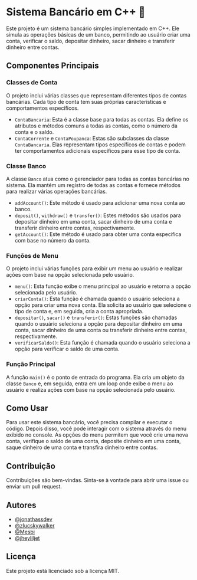 # Sistema Bancário em C++ 🏦

Este projeto é um sistema bancário simples implementado em C++. Ele simula as operações básicas de um banco, permitindo ao usuário criar uma conta, verificar o saldo, depositar dinheiro, sacar dinheiro e transferir dinheiro entre contas.

## Componentes Principais

### Classes de Conta

O projeto inclui várias classes que representam diferentes tipos de contas bancárias. Cada tipo de conta tem suas próprias características e comportamentos específicos.

- `ContaBancaria`: Esta é a classe base para todas as contas. Ela define os atributos e métodos comuns a todas as contas, como o número da conta e o saldo.
- `ContaCorrente` e `ContaPoupanca`: Estas são subclasses da classe `ContaBancaria`. Elas representam tipos específicos de contas e podem ter comportamentos adicionais específicos para esse tipo de conta.

### Classe Banco

A classe `Banco` atua como o gerenciador para todas as contas bancárias no sistema. Ela mantém um registro de todas as contas e fornece métodos para realizar várias operações bancárias.

- `addAccount()`: Este método é usado para adicionar uma nova conta ao banco.
- `deposit()`, `withdraw()` e `transfer()`: Estes métodos são usados para depositar dinheiro em uma conta, sacar dinheiro de uma conta e transferir dinheiro entre contas, respectivamente.
- `getAccount()`: Este método é usado para obter uma conta específica com base no número da conta.

### Funções de Menu

O projeto inclui várias funções para exibir um menu ao usuário e realizar ações com base na opção selecionada pelo usuário.

- `menu()`: Esta função exibe o menu principal ao usuário e retorna a opção selecionada pelo usuário.
- `criarConta()`: Esta função é chamada quando o usuário seleciona a opção para criar uma nova conta. Ela solicita ao usuário que selecione o tipo de conta e, em seguida, cria a conta apropriada.
- `depositar()`, `sacar()` e `transferir()`: Estas funções são chamadas quando o usuário seleciona a opção para depositar dinheiro em uma conta, sacar dinheiro de uma conta ou transferir dinheiro entre contas, respectivamente.
- `verificarSaldo()`: Esta função é chamada quando o usuário seleciona a opção para verificar o saldo de uma conta.

### Função Principal

A função `main()` é o ponto de entrada do programa. Ela cria um objeto da classe `Banco` e, em seguida, entra em um loop onde exibe o menu ao usuário e realiza ações com base na opção selecionada pelo usuário.

## Como Usar

Para usar este sistema bancário, você precisa compilar e executar o código. Depois disso, você pode interagir com o sistema através do menu exibido no console. As opções do menu permitem que você crie uma nova conta, verifique o saldo de uma conta, deposite dinheiro em uma conta, saque dinheiro de uma conta e transfira dinheiro entre contas.

## Contribuição
Contribuições são bem-vindas. Sinta-se à vontade para abrir uma issue ou enviar um pull request.

## Autores

- [@jonathassdev](https://github.com/jonathassdev) 
- [@zlucskywalker](https://github.com/zlucskywalker) 
- [@Mesbi](https://github.com/Mesbi) 
- [@jheyliljet](https://github.com/jheyliljet) 

## Licença
Este projeto está licenciado sob a licença MIT.
